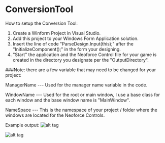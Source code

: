 # ConversionTool

How to setup the Conversion Tool:

1. Create a Winform Project in Visual Studio.
2. Add this project to your Windows Form Application solution.
3. Insert the line of code "ParseDesign.Input(this);" after the "InitializeComponent();" in the form your designing.
4. "Start" the application and the Neoforce Control file for your game is created in the directory you designate per the "OutputDirectory".


###Note: there are a few variable that may need to be changed for your project:

ManagerName --- Used for the manager name variable in the code.

WindowName --- Used for the root or main window, I use a base class for each window and the base window name is "MainWindow".

NameSpace --- This is the namespace of your project / folder where the windows are located for the Neoforce Controls.


Example output:
![alt tag](https://snag.gy/KcohOP.jpg)


![alt tag](https://snag.gy/5SdVoa.jpg)
